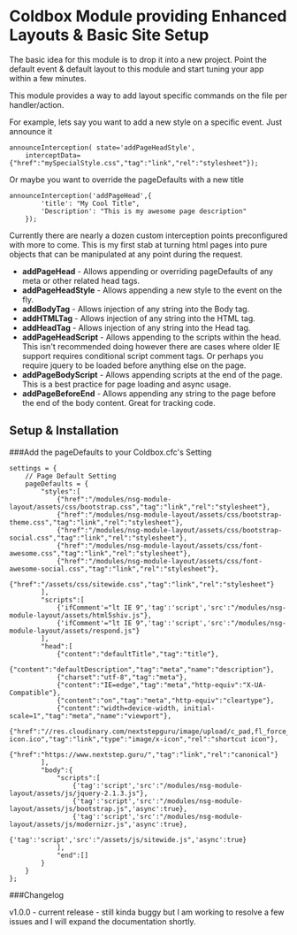 Coldbox Module providing Enhanced Layouts & Basic Site Setup
================

The basic idea for this module is to drop it into a new project. Point the default event & default layout to this module and start tuning your app within a few minutes.

This module provides a way to add layout specific commands on the file per handler/action.

For example, lets say you want to add a new style on a specific event. Just announce it

    announceInterception( state='addPageHeadStyle', 
        interceptData={"href":"mySpecialStyle.css","tag":"link","rel":"stylesheet"});

Or maybe you want to override the pageDefaults with a new title

    announceInterception('addPageHead',{
            'title': "My Cool Title",
            'Description': "This is my awesome page description"
        });

Currently there are nearly a dozen custom interception points preconfigured with more to come. This is my first stab at turning html pages into pure objects that can be manipulated at any point during the request.

*   **addPageHead** - Allows appending or overriding pageDefaults of any meta or other related head tags.
*   **addPageHeadStyle** - Allows appending a new style to the event on the fly.
*   **addBodyTag** - Allows injection of any string into the Body tag.
*   **addHTMLTag** - Allows injection of any string into the HTML tag.
*   **addHeadTag** - Allows injection of any string into the Head tag.
*   **addPageHeadScript** - Allows appending to the scripts within the head. This isn't recommended doing however there are cases where older IE support requires conditional script comment tags. Or perhaps you require jquery to be loaded before anything else on the page. 
*   **addPageBodyScript** - Allows appending scripts at the end of the page. This is a best practice for page loading and async usage.
*   **addPageBeforeEnd** - Allows appending any string to the page before the end of the body content. Great for tracking code.

Setup & Installation
---------------------

###Add the pageDefaults to your Coldbox.cfc's Setting

    settings = {
        // Page Default Setting
        pageDefaults = {
            "styles":[
                {"href":"/modules/nsg-module-layout/assets/css/bootstrap.css","tag":"link","rel":"stylesheet"},
                {"href":"/modules/nsg-module-layout/assets/css/bootstrap-theme.css","tag":"link","rel":"stylesheet"},
                {"href":"/modules/nsg-module-layout/assets/css/bootstrap-social.css","tag":"link","rel":"stylesheet"},
                {"href":"/modules/nsg-module-layout/assets/css/font-awesome.css","tag":"link","rel":"stylesheet"},
                {"href":"/modules/nsg-module-layout/assets/css/font-awesome-social.css","tag":"link","rel":"stylesheet"},
                {"href":"/assets/css/sitewide.css","tag":"link","rel":"stylesheet"}
            ],
            "scripts":[
                {'ifComment'="lt IE 9",'tag':'script','src':"/modules/nsg-module-layout/assets/html5shiv.js"},
                {'ifComment'="lt IE 9",'tag':'script','src':"/modules/nsg-module-layout/assets/respond.js"}
            ],
            "head":[
                {"content":"defaultTitle","tag":"title"},
                {"content":"defaultDescription","tag":"meta","name":"description"},
                {"charset":"utf-8","tag":"meta"},
                {"content":"IE=edge","tag":"meta","http-equiv":"X-UA-Compatible"},
                {"content":"on","tag":"meta","http-equiv":"cleartype"},
                {"content":"width=device-width, initial-scale=1","tag":"meta","name":"viewport"},
                {"href":"//res.cloudinary.com/nextstepguru/image/upload/c_pad,fl_force_strip,g_center,h_16,w_16/nextstepguru-icon.ico","tag":"link","type":"image/x-icon","rel":"shortcut icon"},
                {"href":"https://www.nextstep.guru/","tag":"link","rel":"canonical"}
            ],
            "body":{
                "scripts":[
                    {'tag':'script','src':"/modules/nsg-module-layout/assets/js/jquery-2.1.3.js"},
                    {'tag':'script','src':"/modules/nsg-module-layout/assets/js/bootstrap.js",'async':true},
                    {'tag':'script','src':"/modules/nsg-module-layout/assets/js/modernizr.js",'async':true},
                    {'tag':'script','src':"/assets/js/sitewide.js",'async':true}
                ],
                "end":[]
            }
        }
    };


###Changelog

v1.0.0 - current release - still kinda buggy but I am working to resolve a few issues and I will expand the documentation shortly.